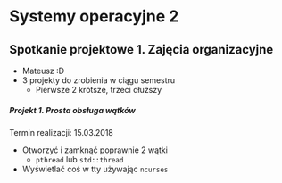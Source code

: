 # Systemy operacyjne 2
## Spotkanie projektowe 1. Zajęcia organizacyjne

* Mateusz :D
* 3 projekty do zrobienia w ciągu semestru
	* Pierwsze 2 krótsze, trzeci dłuższy

##### Projekt 1. Prosta obsługa wątków

Termin realizacji: 15.03.2018

* Otworzyć i zamknąć poprawnie 2 wątki
	* `pthread` lub `std::thread`
* Wyświetlać coś w tty używając `ncurses`
